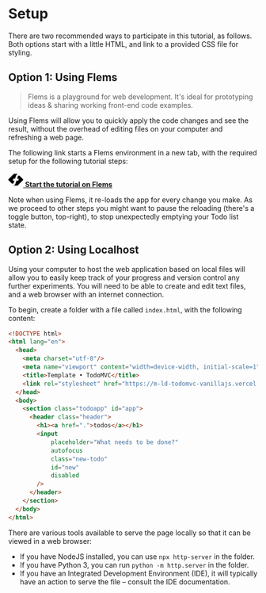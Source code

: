 # Setup

There are two recommended ways to participate in this tutorial, as follows. Both options start with a little HTML, and link to a provided CSS file for styling.

## Option 1: Using Flems

> Flems is a playground for web development. It's ideal for prototyping ideas & sharing working front-end code examples.

Using Flems will allow you to quickly apply the code changes and see the result, without the overhead of editing files on your computer and refreshing a web page.

The following link starts a Flems environment in a new tab, with the required setup for the following tutorial steps:

<a href="https://flems.io/#0=N4IgzgpgNhDGAuEAmIBcIB0ALeBbKIANCAGYCWMYaA2qAHYCGuEamO+RIsA9nYn6wA8AQgAiAeQDCAFQCaABQCiAAnZQAfAB06gtcqgM6AcwC8mkBDrmtV+LogMkNzfBeDm8BsthYGAJ0h4MxAAV3gSAFoADnNlAHpnVzsPL0ZmYIA3MggAdwAHbj9XEG9efiDzHLIkeCwTJAgs2AgIqpqsQmUyOjJ4MgYoCLBYAYgTAEZYhO0XNz74GHVpCFw8g0RlQCICZWluJG4AWQA1SUE4+cWZuzisBycrwQAjPYBPRLdIBDJebwMwMGC8D23AYeTysWqwVB4JA7yS9kcED8vwY-2Ct0RfmsV1m8Kw43Ugi8WD8EBIwQw1iB+zAZwYhJuBJxSTc3TyYWZuJcawYzSw3CgDT8wQA6r54Mo6BBkGBlEDlI8IMp9lKAPzmTkszxhbgkbiwEJgTW42B-AHmKU5CLU7ga2xcpKQi25O0O3FIMhgBiPGBIY3wab2+E3O5ImzKCPKM6fPq8RJnZ5IN7aM5qGycSAwL68KjoAAMqHGAFYQABfQj0JgsdAYABWVGIPD4lngrDLAF1iFBugBrXO0EBpasgboNAAeGFg-04IT8BHQOHgeTAqDicT8DByGCMvSwIUehqRTfKk+4uDiuAigovV6Q1uBuAysAiGUMFAM9fXK24GRaYCBpJxFOYBxKOEATsBnDwC8eTDv+LwwB2pZAA" target="_blank"><img src="flems.svg" height="30"> <b>Start the tutorial on Flems</b></a>

Note when using Flems, it re-loads the app for every change you make. As we proceed to other steps you might want to pause the reloading (there's a toggle button, top-right), to stop unexpectedly emptying your Todo list state.

## Option 2: Using Localhost

Using your computer to host the web application based on local files will allow you to easily keep track of your progress and version control any further experiments. You will need to be able to create and edit text files, and a web browser with an internet connection.

To begin, create a folder with a file called `index.html`, with the following content:

```html
<!DOCTYPE html>
<html lang="en">
  <head>
    <meta charset="utf-8"/>
    <meta name="viewport" content="width=device-width, initial-scale=1"/>
    <title>Template • TodoMVC</title>
    <link rel="stylesheet" href="https://m-ld-todomvc-vanillajs.vercel.app/css/index.css"/>
  </head>
  <body>
    <section class="todoapp" id="app">
      <header class="header">
        <h1><a href=".">todos</a></h1>
        <input
            placeholder="What needs to be done?"
            autofocus
            class="new-todo"
            id="new"
            disabled
        />
      </header>
    </section>
  </body>
</html>
```

There are various tools available to serve the page locally so that it can be viewed in a web browser:

- If you have NodeJS installed, you can use `npx http-server` in the folder.
- If you have Python 3, you can run `python -m http.server` in the folder.
- If you have an Integrated Development Environment (IDE), it will typically have an action to serve the file – consult the IDE documentation.